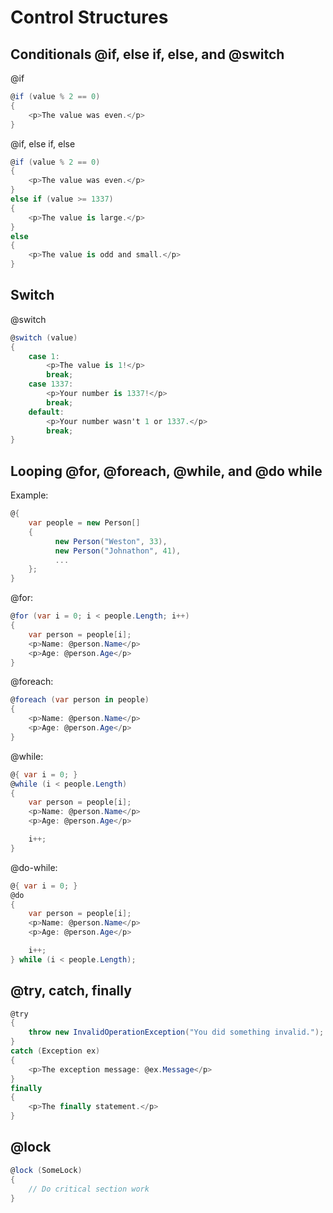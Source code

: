 # Control Structures

## Conditionals @if, else if, else, and @switch

@if

```csharp
@if (value % 2 == 0)
{
    <p>The value was even.</p>
}
```

@if, else if, else

```csharp
@if (value % 2 == 0)
{
    <p>The value was even.</p>
}
else if (value >= 1337)
{
    <p>The value is large.</p>
}
else
{
    <p>The value is odd and small.</p>
}
```

## Switch

@switch

```csharp
@switch (value)
{
    case 1:
        <p>The value is 1!</p>
        break;
    case 1337:
        <p>Your number is 1337!</p>
        break;
    default:
        <p>Your number wasn't 1 or 1337.</p>
        break;
}
```

## Looping @for, @foreach, @while, and @do while

Example:

```csharp
@{
    var people = new Person[]
    {
          new Person("Weston", 33),
          new Person("Johnathon", 41),
          ...
    };
}
```

@for:

```csharp
@for (var i = 0; i < people.Length; i++)
{
    var person = people[i];
    <p>Name: @person.Name</p>
    <p>Age: @person.Age</p>
}
```

@foreach:

```csharp
@foreach (var person in people)
{
    <p>Name: @person.Name</p>
    <p>Age: @person.Age</p>
}
```

@while:

```csharp
@{ var i = 0; }
@while (i < people.Length)
{
    var person = people[i];
    <p>Name: @person.Name</p>
    <p>Age: @person.Age</p>

    i++;
}
```

@do-while:

```csharp
@{ var i = 0; }
@do
{
    var person = people[i];
    <p>Name: @person.Name</p>
    <p>Age: @person.Age</p>

    i++;
} while (i < people.Length);
```

## @try, catch, finally

```csharp
@try
{
    throw new InvalidOperationException("You did something invalid.");
}
catch (Exception ex)
{
    <p>The exception message: @ex.Message</p>
}
finally
{
    <p>The finally statement.</p>
}
```

## @lock

```csharp
@lock (SomeLock)
{
    // Do critical section work
}
```